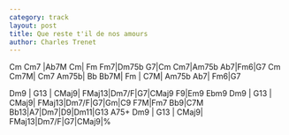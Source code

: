 ```yaml
---
category: track
layout: post
title: Que reste t'il de nos amours
author: Charles Trenet
---
```


<canvas class="chords">Cm Cm7 |Ab7M Cm| Fm Fm7|Dm75b G7|Cm Cm7|Am75b Ab7|Fm6|G7
Cm Cm7M| Cm7 Am75b| Bb Bb7M| Fm | C7M| Am75b Ab7| Fm6|G7</canvas>

<canvas class="chords">Dm9 | G13 | CMaj9| FMaj13|Dm7/F|G7|CMaj9 F9|Em9 Ebm9
Dm9 | G13 | CMaj9| FMaj13|Dm7/F|G7|Gm|C9
F7M|Fm7 Bb9|C7M Bb13|A7|Dm7|D9|Dm11|G13 A75+
Dm9 | G13 | CMaj9| FMaj13|Dm7/F|G7|CMaj9|%</canvas>





